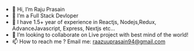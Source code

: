 - 👋 Hi, I’m Raju Prasain
- 👀 I’m a Full Stack Devloper
- 🌱 I have 1.5+ year of experience in Reactjs, Nodejs,Redux, AdvanceJavascript, Express, Nextjs etc...
- 💞️ I’m looking to collaborate on Live project with best mind of the world!
- 📫 How to reach me ?
Email me: raazuuprasain94@gmail.com
